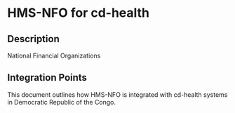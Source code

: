 # HMS-NFO for cd-health

## Description

National Financial Organizations

## Integration Points

This document outlines how HMS-NFO is integrated with cd-health systems in Democratic Republic of the Congo.
